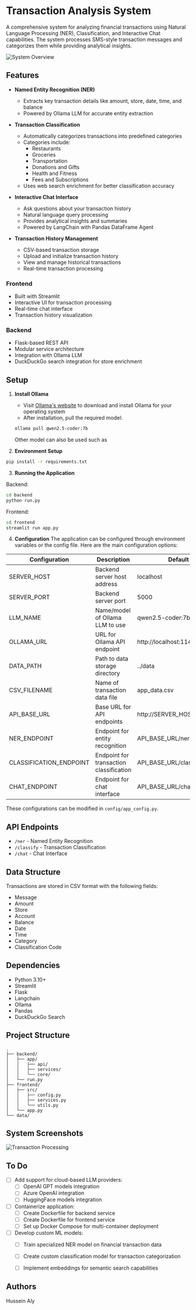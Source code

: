 # Transaction Analysis System

A comprehensive system for analyzing financial transactions using Natural Language Processing (NER), Classification, and Interactive Chat capabilities. The system processes SMS-style transaction messages and categorizes them while providing analytical insights.


![System Overview](system_overview_png.png)


## Features

- **Named Entity Recognition (NER)**
  - Extracts key transaction details like amount, store, date, time, and balance
  - Powered by Ollama LLM for accurate entity extraction

- **Transaction Classification**
  - Automatically categorizes transactions into predefined categories
  - Categories include:
    - Restaurants
    - Groceries
    - Transportation
    - Donations and Gifts
    - Health and Fitness
    - Fees and Subscriptions
  - Uses web search enrichment for better classification accuracy

- **Interactive Chat Interface**
  - Ask questions about your transaction history
  - Natural language query processing
  - Provides analytical insights and summaries
  - Powered by LangChain with Pandas DataFrame Agent

- **Transaction History Management**
  - CSV-based transaction storage
  - Upload and initialize transaction history
  - View and manage historical transactions
  - Real-time transaction processing


### Frontend
- Built with Streamlit
- Interactive UI for transaction processing
- Real-time chat interface
- Transaction history visualization

### Backend
- Flask-based REST API
- Modular service architecture
- Integration with Ollama LLM
- DuckDuckGo search integration for store enrichment

## Setup

1. **Install Ollama**
   - Visit [Ollama's website](https://ollama.ai) to download and install Ollama for your operating system
   - After installation, pull the required model:
   ```bash
   ollama pull qwen2.5-coder:7b
   ```
   Other model can also be used such as 

2. **Environment Setup**
```bash
pip install -r requirements.txt
```

3. **Running the Application**

Backend:
```bash
cd backend
python run.py
```

Frontend:
```bash
cd frontend
streamlit run app.py
```


4. **Configuration**
The application can be configured through environment variables or the config file. Here are the main configuration options:

| Configuration | Description | Default Value |
|--------------|-------------|---------------|
| SERVER_HOST | Backend server host address | localhost |
| SERVER_PORT | Backend server port | 5000 |
| LLM_NAME | Name/model of Ollama LLM to use | qwen2.5-coder:7b |
| OLLAMA_URL | URL for Ollama API endpoint | http://localhost:11434/api/generate |
| DATA_PATH | Path to data storage directory | ../data |
| CSV_FILENAME | Name of transaction data file | app_data.csv |
| API_BASE_URL | Base URL for API endpoints | http://SERVER_HOST:SERVER_PORT |
| NER_ENDPOINT | Endpoint for entity recognition | API_BASE_URL/ner |
| CLASSIFICATION_ENDPOINT | Endpoint for transaction classification | API_BASE_URL/classify |
| CHAT_ENDPOINT | Endpoint for chat interface | API_BASE_URL/chat |

These configurations can be modified in `config/app_config.py`.


## API Endpoints

- `/ner` - Named Entity Recognition
- `/classify` - Transaction Classification
- `/chat` - Chat Interface

## Data Structure

Transactions are stored in CSV format with the following fields:
- Message
- Amount
- Store
- Account
- Balance
- Date
- Time
- Category
- Classification Code

## Dependencies

- Python 3.10+
- Streamlit
- Flask
- Langchain
- Ollama
- Pandas
- DuckDuckGo Search

## Project Structure

```
.
├── backend/
│   ├── app/
│   │   ├── api/
│   │   ├── services/
│   │   └── core/
│   └── run.py
├── frontend/
│   ├── src/
│   │   ├── config.py
│   │   ├── services.py
│   │   └── utils.py
│   └── app.py
└── data/
```

## System Screenshots

![Transaction Processing](system_screenshot.png)

## To Do

- [ ] Add support for cloud-based LLM providers:
  - [ ] OpenAI GPT models integration
  - [ ] Azure OpenAI integration
  - [ ] HuggingFace models integration

- [ ] Containerize application:
  - [ ] Create Dockerfile for backend service
  - [ ] Create Dockerfile for frontend service
  - [ ] Set up Docker Compose for multi-container deployment

- [ ] Develop custom ML models:
  - [ ] Train specialized NER model on financial transaction data
  - [ ] Create custom classification model for transaction categorization
  - [ ] Implement embeddings for semantic search capabilities


## Authors

Hussein Aly
